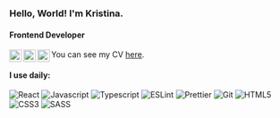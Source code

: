 ### Hello, World! I'm Kristina.

#### Frontend Developer

[<img align="left" alt="yegor256 | Gmail" width="22px" src="https://cdn.simpleicons.org/gmail/black/white" />](mailto:christina.vadi@gmail.com)
[<img align="left" alt="yegor256 | LinkedIn" width="22px" src="https://cdn.simpleicons.org/linkedin/black/white" />](https://www.linkedin.com/)
[<img align="left" alt="yegor256 | Telegram" width="22px" src="https://cdn.simpleicons.org/telegram/black/white" />](https://t.me/kristinavadi)
You can see my CV [here]().

#### I use daily:

![React](https://img.shields.io/badge/react-%2320232a.svg?style=for-the-badge&logo=react&logoColor=%2361DAFB)
![Javascript](https://img.shields.io/badge/Javascript-F7DF1E?style=for-the-badge&logo=Javascript&logoColor=black)
![Typescript](https://img.shields.io/badge/TypeScript-007ACC?style=for-the-badge&logo=typescript&logoColor=white)
![ESLint](https://img.shields.io/badge/ESLint-4B3263?style=for-the-badge&logo=eslint&logoColor=white)
![Prettier](https://img.shields.io/badge/prettier-1A2C34?style=for-the-badge&logo=prettier&logoColor=F7BA3E)
![Git](https://img.shields.io/badge/Git-F05032?style=for-the-badge&logo=Git&logoColor=white)
![HTML5](https://img.shields.io/badge/html5-%23E34F26.svg?&style=for-the-badge&logo=html5&logoColor=white)
![CSS3](https://img.shields.io/badge/css3-%231572B6.svg?&style=for-the-badge&logo=css3&logoColor=white)
![SASS](https://img.shields.io/badge/SASS-hotpink.svg?style=for-the-badge&logo=SASS&logoColor=white)

<!--![Vue.js](https://img.shields.io/badge/vuejs-%2335495e.svg?style=for-the-badge&logo=vuedotjs&logoColor=%234FC08D)
![NodeJS](https://img.shields.io/badge/node.js-6DA55F?style=for-the-badge&logo=node.js&logoColor=white)-->
